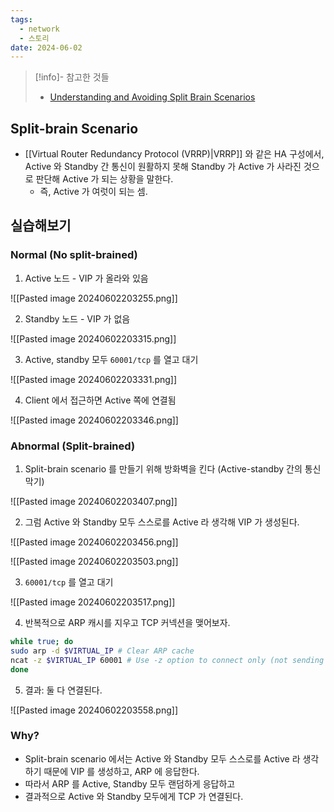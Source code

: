 ```yaml
---
tags:
  - network
  - 스토리
date: 2024-06-02
---
```

> [!info]- 참고한 것들
> - [Understanding and Avoiding Split Brain Scenarios](https://us.sios.com/blogs/split-brain-scenarios/)

## Split-brain Scenario

- [[Virtual Router Redundancy Protocol (VRRP)|VRRP]] 와 같은 HA 구성에서, Active 와 Standby 간 통신이 원활하지 못해 Standby 가 Active 가 사라진 것으로 판단해 Active 가 되는 상황을 말한다.
	- 즉, Active 가 여럿이 되는 셈.

## 실습해보기

### Normal (No split-brained)

1. Active 노드 - VIP 가 올라와 있음

![[Pasted image 20240602203255.png]]

2. Standby 노드 - VIP 가 없음

![[Pasted image 20240602203315.png]]

3. Active, standby 모두 `60001/tcp` 를 열고 대기

![[Pasted image 20240602203331.png]]

4. Client 에서 접근하면 Active 쪽에 연결됨

![[Pasted image 20240602203346.png]]

### Abnormal (Split-brained)

1. Split-brain scenario 를 만들기 위해 방화벽을 킨다 (Active-standby 간의 통신 막기)

![[Pasted image 20240602203407.png]]

2. 그럼 Active 와 Standby 모두 스스로를 Active 라 생각해 VIP 가 생성된다.

![[Pasted image 20240602203456.png]]

![[Pasted image 20240602203503.png]]

3. `60001/tcp` 를 열고 대기

![[Pasted image 20240602203517.png]]

4. 반복적으로 ARP 캐시를 지우고 TCP 커넥션을 맺어보자.

```bash
while true; do
sudo arp -d $VIRTUAL_IP # Clear ARP cache
ncat -z $VIRTUAL_IP 60001 # Use -z option to connect only (not sending data)
done
```

5. 결과: 둘 다 연결된다.

![[Pasted image 20240602203558.png]]

### Why?

- Split-brain scenario 에서는 Active 와 Standby 모두 스스로를 Active 라 생각하기 때문에 VIP 를 생성하고, ARP 에 응답한다.
- 따라서 ARP 를 Active, Standby 모두 랜덤하게 응답하고
- 결과적으로 Active 와 Standby 모두에게 TCP 가 연결된다.

